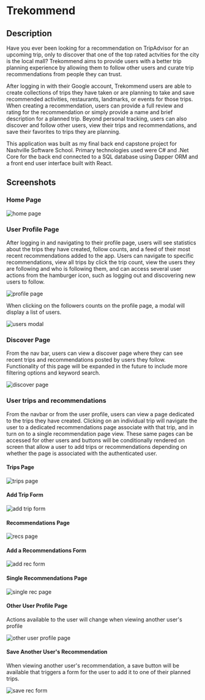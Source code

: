 # Trekommend

## Description

Have you ever been looking for a recommendation on TripAdvisor for an upcoming trip, only to discover that one of the top rated actvities for the city is the local mall? Trekommend aims to provide users with a better trip planning experience by allowing them to follow other users and curate trip recommendations from people they can trust. 

After logging in with their Google account, Trekommend users are able to create collections of trips they have taken or are planning to take and save recommended activities, restaurants, landmarks, or events for those trips. When creating a recommendation, users can provide a full review and rating for the recommendation or simply provide a name and brief description for a planned trip. Beyond personal tracking, users can also discover and follow other users, view their trips and recommendations, and save their favorites to trips they are planning. 

This application was built as my final back end capstone project for Nashville Software School. Primary technologies used were C# and .Net Core for the back end connected to a SQL database using Dapper ORM and a front end user interface built with React.

## Screenshots
### Home Page
![home page](https://i.imgur.com/czI2dn0.png)
### User Profile Page
After logging in and navigating to their profile page, users will see statistics about the trips they have created, follow counts, and a feed of their most recent recommendations added to the app. Users can navigate to specific recommendations, view all trips by click the trip count, view the users they are following and who is following them, and can access several user actions from the hamburger icon, such as logging out and discovering new users to follow.

![profile page](https://i.imgur.com/tfbFlkP.png)

When clicking on the followers counts on the profile page, a modal will display a list of users.

![users modal](https://i.imgur.com/u9OfU1V.png)

### Discover Page
From the nav bar, users can view a discover page where they can see recent trips and recommendations posted by users they follow. Functionality of this page will be expanded in the future to include more filtering options and keyword search.

![discover page](https://i.imgur.com/TcqKzrk.png)

### User trips and recommendations
From the navbar or from the user profile, users can view a page dedicated to the trips they have created. Clicking on an individual trip will navigate the user to a dedicated recommendations page associate with that trip, and in turn on to a single recommendation page view. These same pages can be accessed for other users and buttons will be conditionally rendered on screen that allow a user to add trips or recommendations depending on whether the page is associated with the authenticated user. 

#### Trips Page
![trips page](https://i.imgur.com/97Gfs8Q.png)
#### Add Trip Form
![add trip form](https://i.imgur.com/0vKOmMm.png)
#### Recommendations Page
![recs page](https://i.imgur.com/bfEUl37.png)
#### Add a Recommendations Form
![add rec form](https://i.imgur.com/YSBhtf9.png)
#### Single Recommendations Page
![single rec page](https://i.imgur.com/hfDNyGp.png)
#### Other User Profile Page
Actions available to the user will change when viewing another user's profile

![other user profile page](https://i.imgur.com/BCRBzGt.png)

#### Save Another User's Recommendation
When viewing another user's recommendation, a save button will be available that triggers a form for the user to add it to one of their planned trips.

![save rec form](https://i.imgur.com/pzw5hxa.png)
